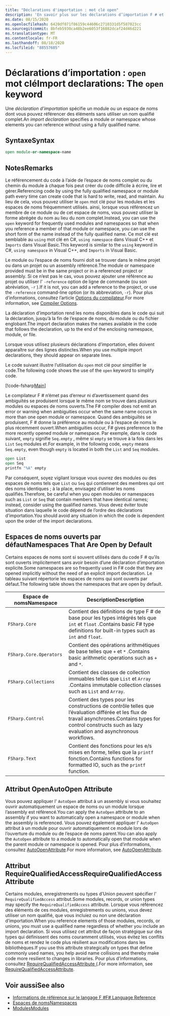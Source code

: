 ```yaml
---
title: "Déclarations d'importation : mot clé open"
description: 'En savoir plus sur les déclarations d’importation F # et la façon dont elles spécifient un module ou un espace de noms dont vous pouvez référencer des éléments sans utiliser un nom complet.'
ms.date: 08/15/2020
ms.openlocfilehash: 6420df071f86159c44606c2710331d5f587023cc
ms.sourcegitcommit: 8bfeb5930ca48b2ee6053f16082dcaf24d46d221
ms.translationtype: MT
ms.contentlocale: fr-FR
ms.lasthandoff: 08/18/2020
ms.locfileid: "88557605"
---
```

# <a name="import-declarations-the-open-keyword"></a><span data-ttu-id="fbe09-103">Déclarations d’importation : `open` mot clé</span><span class="sxs-lookup"><span data-stu-id="fbe09-103">Import declarations: The `open` keyword</span></span>

<span data-ttu-id="fbe09-104">Une *déclaration d’importation* spécifie un module ou un espace de noms dont vous pouvez référencer des éléments sans utiliser un nom qualifié complet.</span><span class="sxs-lookup"><span data-stu-id="fbe09-104">An *import declaration* specifies a module or namespace whose elements you can reference without using a fully qualified name.</span></span>

## <a name="syntax"></a><span data-ttu-id="fbe09-105">Syntaxe</span><span class="sxs-lookup"><span data-stu-id="fbe09-105">Syntax</span></span>

```fsharp
open module-or-namespace-name
```

## <a name="remarks"></a><span data-ttu-id="fbe09-106">Notes</span><span class="sxs-lookup"><span data-stu-id="fbe09-106">Remarks</span></span>

<span data-ttu-id="fbe09-107">Le référencement du code à l’aide de l’espace de noms complet ou du chemin du module à chaque fois peut créer du code difficile à écrire, lire et gérer.</span><span class="sxs-lookup"><span data-stu-id="fbe09-107">Referencing code by using the fully qualified namespace or module path every time can create code that is hard to write, read, and maintain.</span></span> <span data-ttu-id="fbe09-108">Au lieu de cela, vous pouvez utiliser le `open` mot clé pour les modules et les espaces de noms fréquemment utilisés. ainsi, lorsque vous référencez un membre de ce module ou de cet espace de noms, vous pouvez utiliser la forme abrégée du nom au lieu du nom complet.</span><span class="sxs-lookup"><span data-stu-id="fbe09-108">Instead, you can use the `open` keyword for frequently used modules and namespaces so that when you reference a member of that module or namespace, you can use the short form of the name instead of the fully qualified name.</span></span> <span data-ttu-id="fbe09-109">Ce mot clé est semblable au `using` mot clé en C#, `using namespace` dans Visual C++ et `Imports` dans Visual Basic.</span><span class="sxs-lookup"><span data-stu-id="fbe09-109">This keyword is similar to the `using` keyword in C#, `using namespace` in Visual C++, and `Imports` in Visual Basic.</span></span>

<span data-ttu-id="fbe09-110">Le module ou l’espace de noms fourni doit se trouver dans le même projet ou dans un projet ou un assembly référencé.</span><span class="sxs-lookup"><span data-stu-id="fbe09-110">The module or namespace provided must be in the same project or in a referenced project or assembly.</span></span> <span data-ttu-id="fbe09-111">Si ce n’est pas le cas, vous pouvez ajouter une référence au projet ou utiliser l' `-reference` option de ligne de commande (ou son abréviation, `-r` ).</span><span class="sxs-lookup"><span data-stu-id="fbe09-111">If it is not, you can add a reference to the project, or use the `-reference` command-line option (or its abbreviation, `-r`).</span></span> <span data-ttu-id="fbe09-112">Pour plus d’informations, consultez l’article [Options du compilateur](compiler-options.md).</span><span class="sxs-lookup"><span data-stu-id="fbe09-112">For more information, see [Compiler Options](compiler-options.md).</span></span>

<span data-ttu-id="fbe09-113">La déclaration d’importation rend les noms disponibles dans le code qui suit la déclaration, jusqu’à la fin de l’espace de noms, du module ou du fichier englobant.</span><span class="sxs-lookup"><span data-stu-id="fbe09-113">The import declaration makes the names available in the code that follows the declaration, up to the end of the enclosing namespace, module, or file.</span></span>

<span data-ttu-id="fbe09-114">Lorsque vous utilisez plusieurs déclarations d’importation, elles doivent apparaître sur des lignes distinctes.</span><span class="sxs-lookup"><span data-stu-id="fbe09-114">When you use multiple import declarations, they should appear on separate lines.</span></span>

<span data-ttu-id="fbe09-115">Le code suivant illustre l’utilisation du `open` mot clé pour simplifier le code.</span><span class="sxs-lookup"><span data-stu-id="fbe09-115">The following code shows the use of the `open` keyword to simplify code.</span></span>

[!code-fsharp[Main](~/samples/snippets/fsharp/lang-ref-2/snippet6801.fs)]

<span data-ttu-id="fbe09-116">Le compilateur F # n’émet pas d’erreur ni d’avertissement quand des ambiguïtés se produisent lorsque le même nom se trouve dans plusieurs modules ou espaces de noms ouverts.</span><span class="sxs-lookup"><span data-stu-id="fbe09-116">The F# compiler does not emit an error or warning when ambiguities occur when the same name occurs in more than one open module or namespace.</span></span> <span data-ttu-id="fbe09-117">Quand des ambiguïtés se produisent, F # donne la préférence au module ou à l’espace de noms le plus récemment ouvert.</span><span class="sxs-lookup"><span data-stu-id="fbe09-117">When ambiguities occur, F# gives preference to the more recently opened module or namespace.</span></span> <span data-ttu-id="fbe09-118">Par exemple, dans le code suivant, `empty` signifie `Seq.empty` , même si `empty` se trouve à la fois dans les `List` `Seq` modules et.</span><span class="sxs-lookup"><span data-stu-id="fbe09-118">For example, in the following code, `empty` means `Seq.empty`, even though `empty` is located in both the `List` and `Seq` modules.</span></span>

```fsharp
open List
open Seq
printfn "%A" empty
```

<span data-ttu-id="fbe09-119">Par conséquent, soyez vigilant lorsque vous ouvrez des modules ou des espaces de noms tels que `List` ou `Seq` qui contiennent des membres qui ont des noms identiques ; à la place, envisagez d’utiliser les noms qualifiés.</span><span class="sxs-lookup"><span data-stu-id="fbe09-119">Therefore, be careful when you open modules or namespaces such as `List` or `Seq` that contain members that have identical names; instead, consider using the qualified names.</span></span> <span data-ttu-id="fbe09-120">Vous devez éviter toute situation dans laquelle le code dépend de l’ordre des déclarations d’importation.</span><span class="sxs-lookup"><span data-stu-id="fbe09-120">You should avoid any situation in which the code is dependent upon the order of the import declarations.</span></span>

## <a name="namespaces-that-are-open-by-default"></a><span data-ttu-id="fbe09-121">Espaces de noms ouverts par défaut</span><span class="sxs-lookup"><span data-stu-id="fbe09-121">Namespaces That Are Open by Default</span></span>

<span data-ttu-id="fbe09-122">Certains espaces de noms sont si souvent utilisés dans du code F # qu’ils sont ouverts implicitement sans avoir besoin d’une déclaration d’importation explicite.</span><span class="sxs-lookup"><span data-stu-id="fbe09-122">Some namespaces are so frequently used in F# code that they are opened implicitly without the need of an explicit import declaration.</span></span> <span data-ttu-id="fbe09-123">Le tableau suivant répertorie les espaces de noms qui sont ouverts par défaut.</span><span class="sxs-lookup"><span data-stu-id="fbe09-123">The following table shows the namespaces that are open by default.</span></span>

|<span data-ttu-id="fbe09-124">Espace de noms</span><span class="sxs-lookup"><span data-stu-id="fbe09-124">Namespace</span></span>|<span data-ttu-id="fbe09-125">Description</span><span class="sxs-lookup"><span data-stu-id="fbe09-125">Description</span></span>|
|---------|-----------|
|`FSharp.Core`|<span data-ttu-id="fbe09-126">Contient des définitions de type F # de base pour les types intégrés tels que `int` et `float` .</span><span class="sxs-lookup"><span data-stu-id="fbe09-126">Contains basic F# type definitions for built-in types such as `int` and `float`.</span></span>|
|`FSharp.Core.Operators`|<span data-ttu-id="fbe09-127">Contient des opérations arithmétiques de base telles que `+` et `*` .</span><span class="sxs-lookup"><span data-stu-id="fbe09-127">Contains basic arithmetic operations such as `+` and `*`.</span></span>|
|`FSharp.Collections`|<span data-ttu-id="fbe09-128">Contient des classes de collection immuables telles que `List` et `Array` .</span><span class="sxs-lookup"><span data-stu-id="fbe09-128">Contains immutable collection classes such as `List` and `Array`.</span></span>|
|`FSharp.Control`|<span data-ttu-id="fbe09-129">Contient des types pour les constructions de contrôle telles que l’évaluation différée et les flux de travail asynchrones.</span><span class="sxs-lookup"><span data-stu-id="fbe09-129">Contains types for control constructs such as lazy evaluation and asynchronous workflows.</span></span>|
|`FSharp.Text`|<span data-ttu-id="fbe09-130">Contient des fonctions pour les e/s mises en forme, telles que la `printf` fonction.</span><span class="sxs-lookup"><span data-stu-id="fbe09-130">Contains functions for formatted IO, such as the `printf` function.</span></span>|

## <a name="autoopen-attribute"></a><span data-ttu-id="fbe09-131">Attribut Open</span><span class="sxs-lookup"><span data-stu-id="fbe09-131">AutoOpen Attribute</span></span>

<span data-ttu-id="fbe09-132">Vous pouvez appliquer l' `AutoOpen` attribut à un assembly si vous souhaitez ouvrir automatiquement un espace de noms ou un module lorsque l’assembly est référencé.</span><span class="sxs-lookup"><span data-stu-id="fbe09-132">You can apply the `AutoOpen` attribute to an assembly if you want to automatically open a namespace or module when the assembly is referenced.</span></span> <span data-ttu-id="fbe09-133">Vous pouvez également appliquer l' `AutoOpen` attribut à un module pour ouvrir automatiquement ce module lors de l’ouverture du module ou de l’espace de noms parent.</span><span class="sxs-lookup"><span data-stu-id="fbe09-133">You can also apply the `AutoOpen` attribute to a module to automatically open that module when the parent module or namespace is opened.</span></span> <span data-ttu-id="fbe09-134">Pour plus d’informations, consultez [AutoOpenAttribute](https://fsharp.github.io/fsharp-core-docs/reference/fsharp-core-autoopenattribute.html).</span><span class="sxs-lookup"><span data-stu-id="fbe09-134">For more information, see [AutoOpenAttribute](https://fsharp.github.io/fsharp-core-docs/reference/fsharp-core-autoopenattribute.html).</span></span>

## <a name="requirequalifiedaccess-attribute"></a><span data-ttu-id="fbe09-135">Attribut RequireQualifiedAccess</span><span class="sxs-lookup"><span data-stu-id="fbe09-135">RequireQualifiedAccess Attribute</span></span>

<span data-ttu-id="fbe09-136">Certains modules, enregistrements ou types d’Union peuvent spécifier l' `RequireQualifiedAccess` attribut.</span><span class="sxs-lookup"><span data-stu-id="fbe09-136">Some modules, records, or union types may specify the `RequireQualifiedAccess` attribute.</span></span> <span data-ttu-id="fbe09-137">Lorsque vous référencez des éléments de ces modules, enregistrements ou unions, vous devez utiliser un nom qualifié, que vous incluiez ou non une déclaration d’importation.</span><span class="sxs-lookup"><span data-stu-id="fbe09-137">When you reference elements of those modules, records, or unions, you must use a qualified name regardless of whether you include an import declaration.</span></span> <span data-ttu-id="fbe09-138">Si vous utilisez cet attribut de façon stratégique sur des types qui définissent des noms couramment utilisés, vous évitez les conflits de noms et rendez le code plus résilient aux modifications dans les bibliothèques.</span><span class="sxs-lookup"><span data-stu-id="fbe09-138">If you use this attribute strategically on types that define commonly used names, you help avoid name collisions and thereby make code more resilient to changes in libraries.</span></span> <span data-ttu-id="fbe09-139">Pour plus d’informations, consultez [RequireQualifiedAccessAttribute (](https://fsharp.github.io/fsharp-core-docs/reference/fsharp-core-requirequalifiedaccessattribute.html).</span><span class="sxs-lookup"><span data-stu-id="fbe09-139">For more information, see [RequireQualifiedAccessAttribute](https://fsharp.github.io/fsharp-core-docs/reference/fsharp-core-requirequalifiedaccessattribute.html).</span></span>

## <a name="see-also"></a><span data-ttu-id="fbe09-140">Voir aussi</span><span class="sxs-lookup"><span data-stu-id="fbe09-140">See also</span></span>

- [<span data-ttu-id="fbe09-141">Informations de référence sur le langage F #</span><span class="sxs-lookup"><span data-stu-id="fbe09-141">F# Language Reference</span></span>](index.md)
- [<span data-ttu-id="fbe09-142">Espaces de noms</span><span class="sxs-lookup"><span data-stu-id="fbe09-142">Namespaces</span></span>](namespaces.md)
- [<span data-ttu-id="fbe09-143">Modules</span><span class="sxs-lookup"><span data-stu-id="fbe09-143">Modules</span></span>](modules.md)
